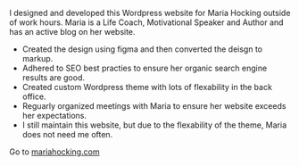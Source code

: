 I designed and developed this Wordpress website for Maria Hocking outside of work hours.
Maria is a Life Coach, Motivational Speaker and Author and has an active blog on her website.

- Created the design using figma and then converted the deisgn to markup.
- Adhered to SEO best practies to ensure her organic search engine results are good.
- Created custom Wordpress theme with lots of flexability in the back office.
- Reguarly organized meetings with Maria to ensure her website exceeds her expectations. 
- I still maintain this website, but due to the flexability of the theme, Maria does not need me often.

Go to <a href="https://www.mariahocking.com/" target="_blank">mariahocking.com</a>